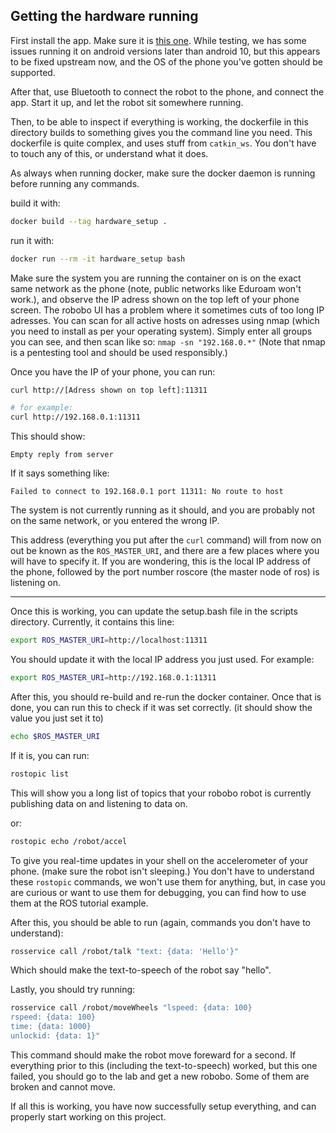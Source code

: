 ## Getting the hardware running

First install the app. Make sure it is [this one](https://play.google.com/store/apps/details?id=com.mytechia.robobo.app.ros.robobodeveloper). While testing, we has some issues running it on android versions later than android 10, but this appears to be fixed upstream now, and the OS of the phone you've gotten should be supported.

After that, use Bluetooth to connect the robot to the phone, and connect the app. Start it up, and let the robot sit somewhere running.

Then, to be able to inspect if everything is working, the dockerfile in this directory builds to something gives you the command line you need. This dockerfile is quite complex, and uses stuff from `catkin_ws`. You don't have to touch any of this, or understand what it does.

As always when running docker, make sure the docker daemon is running before running any commands.

build it with:

```sh
docker build --tag hardware_setup .
```

run it with: 

```sh
docker run --rm -it hardware_setup bash
```

Make sure the system you are running the container on is on the exact same network as the phone (note, public networks like Eduroam won't work.), and observe the IP adress shown on the top left of your phone screen. The robobo UI has a problem where it sometimes cuts of too long IP adresses. You can scan for all active hosts on adresses using nmap (which you need to install as per your operating system). Simply enter all groups you can see, and then scan like so: `nmap -sn "192.168.0.*"` (Note that nmap is a pentesting tool and should be used responsibly.)

Once you have the IP of your phone, you can run:

```sh
curl http://[Adress shown on top left]:11311

# for example:
curl http://192.168.0.1:11311
```

This should show:

```
Empty reply from server
```

If it says something like:

```
Failed to connect to 192.168.0.1 port 11311: No route to host
```

The system is not currently running as it should, and you are probably not on the same network, or you entered the wrong IP.

This address (everything you put after the `curl` command) will from now on out be known as the `ROS_MASTER_URI`, and there are a few places where you will have to specify it.
If you are wondering, this is the local IP address of the phone, followed by the port number roscore (the master node of ros) is listening on.

---

Once this is working, you can update the setup.bash file in the scripts directory. Currently, it contains this line:

```sh
export ROS_MASTER_URI=http://localhost:11311
```

You should update it with the local IP address you just used. For example:

```sh
export ROS_MASTER_URI=http://192.168.0.1:11311
```

After this, you should re-build and re-run the docker container. Once that is done, you can run this to check if it was set correctly. (it should show the value you just set it to)

```sh
echo $ROS_MASTER_URI
```

If it is, you can run:

```sh
rostopic list
```

This will show you a long list of topics that your robobo robot is currently publishing data on and listening to data on.

or:

```sh
rostopic echo /robot/accel
```

To give you real-time updates in your shell on the accelerometer of your phone. (make sure the robot isn't sleeping.)
You don't have to understand these `rostopic` commands, we won't use them for anything, but, in case you are curious or want to use them for debugging, you can find how to use them at the ROS tutorial example.

After this, you should be able to run (again, commands you don't have to understand):

```sh
rosservice call /robot/talk "text: {data: 'Hello'}"
```

Which should make the text-to-speech of the robot say "hello".

Lastly, you should try running:

```sh
rosservice call /robot/moveWheels "lspeed: {data: 100}
rspeed: {data: 100}
time: {data: 1000}
unlockid: {data: 1}"
```

This command should make the robot move foreward for a second. If everything prior to this (including the text-to-speech) worked, but this one failed, you should go to the lab and get a new robobo. Some of them are broken and cannot move.

If all this is working, you have now successfully setup everything, and can properly start working on this project.
